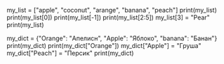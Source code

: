 my_list = ["apple", "coconut", "arange", "banana", "peach"]
print(my_list)
print(my_list[0])
print(my_list[-1])
print(my_list[2:5])
my_list[3] = "Pear"
print(my_list)

my_dict = {"Orange": "Апелисн", "Apple": "Яблоко", "banana": "Банан"}
print(my_dict)
print(my_dict["Orange"])
my_dict["Apple"] = "Груша"
my_dict["Peach"] = "Персик"
print(my_dict)
